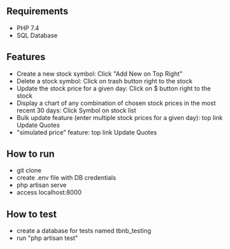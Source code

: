 ## Requirements

- PHP 7.4
- SQL Database

## Features

- Create a new stock symbol: Click "Add New on Top Right"
- Delete a stock symbol: Click on trash button right to the stock
- Update the stock price for a given day: Click on $ button right to the stock
- Display a chart of any combination of chosen stock prices in the most recent 30 days: Click Symbol on stock list
- Bulk update feature (enter multiple stock prices for a given day): top link Update Quotes
- "simulated price" feature: top link Update Quotes

## How to run

- git clone
- create .env file with DB credentials
- php artisan serve
- access localhost:8000

## How to test

- create a database for tests named tbnb_testing
- run "php artisan test"
